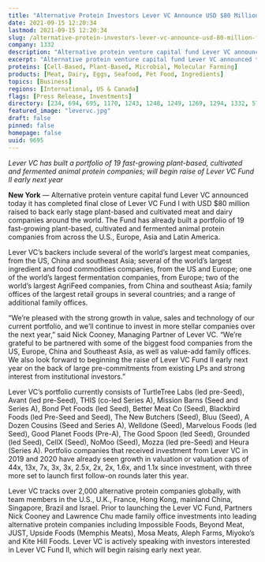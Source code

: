 ```yaml
---
title: "Alternative Protein Investors Lever VC Announce USD $80 Million Final Close of Lever VC Fund I"
date: 2021-09-15 12:20:34
lastmod: 2021-09-15 12:20:34
slug: /alternative-protein-investors-lever-vc-announce-usd-80-million-final-close-lever-vc-fund-i
company: 1332
description: "Alternative protein venture capital fund Lever VC announced today it has completed final close of Lever VC Fund I with USD $80 million raised to back early stage plant-based and cultivated meat and dairy companies around the world."
excerpt: "Alternative protein venture capital fund Lever VC announced today it has completed final close of Lever VC Fund I with USD $80 million raised to back early stage plant-based and cultivated meat and dairy companies around the world."
proteins: [Cell-Based, Plant-Based, Microbial, Molecular Farming]
products: [Meat, Dairy, Eggs, Seafood, Pet Food, Ingredients]
topics: [Business]
regions: [International, US & Canada]
flags: [Press Release, Investments]
directory: [234, 694, 695, 1170, 1243, 1248, 1249, 1269, 1294, 1332, 5760, 5810, 5816, 5820, 5827, 5831, 6196, 7856, 8329, 8464, 8602, 8754, 9334]
featured_image: "levervc.jpg"
draft: false
pinned: false
homepage: false
uuid: 9695
---
```

<p><em>Lever VC has built a portfolio of 19 fast-growing plant-based, cultivated and fermented animal protein companies; will begin raise of Lever VC Fund II early next year</em></p>
<p><strong>New York</strong> — Alternative protein venture capital fund Lever VC announced today it has completed final close of Lever VC Fund I with USD $80 million raised to back early stage plant-based and cultivated meat and dairy companies around the world. The Fund has already built a portfolio of 19 fast-growing plant-based, cultivated and fermented animal protein companies from across the U.S., Europe, Asia and Latin America.</p>
<p>Lever VC’s backers include several of the world’s largest meat companies, from the US, China and southeast Asia; several of the world’s largest ingredient and food commodities companies, from the US and Europe; one of the world’s largest fermentation companies, from Europe; two of the world’s largest AgriFeed companies, from China and southeast Asia; family offices of the largest retail groups in several countries; and a range of additional family offices.</p>
<p>“We’re pleased with the strong growth in value, sales and technology of our current portfolio, and we’ll continue to invest in more stellar companies over the next year,” said Nick Cooney, Managing Partner of Lever VC. “We’re grateful to be partnered with some of the biggest food companies from the US, Europe, China and Southeast Asia, as well as value-add family offices. We also look forward to beginning the raise of Lever VC Fund II early next year on the back of large pre-commitments from existing LPs and strong interest from institutional investors.”</p>
<p>Lever VC’s portfolio currently consists of TurtleTree Labs (led pre-Seed), Avant (led pre-Seed), THIS (co-led Series A), Mission Barns (Seed and Series A), Bond Pet Foods (led Seed), Better Meat Co (Seed), Blackbird Foods (led Pre-Seed and Seed), The New Butchers (Seed), Bluu (Seed), A Dozen Cousins (Seed and Series A), Welldone (Seed), Marvelous Foods (led Seed), Good Planet Foods (Pre-A), The Good Spoon (led Seed), Grounded (led Seed), CellX (Seed), NoMoo (Seed), Mozza (led pre-Seed) and Heura (Series A). Portfolio companies that received investment from Lever VC in 2019 and 2020 have already seen growth in valuation or valuation caps of 44x, 13x, 7x, 3x, 3x, 2.5x, 2x, 2x, 1.6x, and 1.1x since investment, with three more set to launch first follow-on rounds later this year.</p>
<p>Lever VC tracks over 2,000 alternative protein companies globally, with team members in the U.S., U.K., France, Hong Kong, mainland China, Singapore, Brazil and Israel. Prior to launching the Lever VC Fund, Partners Nick Cooney and Lawrence Chu made family office investments into leading alternative protein companies including Impossible Foods, Beyond Meat, JUST, Upside Foods (Memphis Meats), Mosa Meats, Aleph Farms, Miyoko’s and Kite Hill Foods. Lever VC is actively speaking with investors interested in Lever VC Fund II, which will begin raising early next year.</p>
